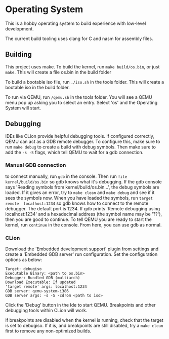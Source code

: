 Operating System
================

This is a hobby operating system to
build experience with low-level development.

The current build tooling uses clang for
C and nasm for assembly files.

Building
--------

This project uses make. To build the
kernel, run `make build/os.bin`, or
just `make`. This will create a file
os.bin in the build folder

To build a bootable iso file, run
`./iso.sh` in the tools folder. This 
will create a bootable iso in the 
build folder.

To run via QEMU, run `/qemu.sh` in the
tools folder. You will see a QEMU 
menu pop up asking you to select an
entry. Select 'os' and the Operating
System will start.

Debugging
---------

IDEs like CLion provide helpful debugging 
tools. If configured correctly, QEMU can
act as a GDB remote debugger. To configure
this, make sure to run `make debug` to
create a build with debug symbols. Then
make sure to add the `-s -S` flags, which
tell QEMU to wait for a gdb connection.

### Manual GDB connection

to connect manually, run `gdb` in the console.
Then run `file kernel/build/os.bin` so gdb
knows what it's debugging. If the gdb console
says 'Reading symbols from kernel/build/os.bin...',
the debug symbols are loaded. If it gives an
error, try to `make clean` and `make debug`
and see if it sees the symbols now. When you
have loaded the symbols, run `target remote 
localhost:1234` so gdb knows how to connect to
the remote debugger. The default port is 1234.
If gdb prints 'Remote debugging using localhost:1234'
and a hexadecimal address (the symbol name may be
'??'), then you are good to continue. To
tell QEMU you are ready to start the kernel,
run `continue` in the console. From here, you
can use gdb as normal.

### CLion

Download the 'Embedded development support'
plugin from settings and create a 'Embedded GDB
server' run configuration. Set the configuration
options as below:

```
Target: debugiso
Executable Binary: <path to os.bin>
Debugger: Bundled GDB (multiarch)
Download Executable: If updated
'target remote' args: localhost:1234
GDB server: qemu-system-i386
GDB server args: -s -S -cdrom <path to iso>
```

Click the 'Debug' button in the Ide to
start QEMU. Breakpoints and other debugging
tools within CLion will work.

If breakpoints are disabled when the kernel
is running, check that the target is set to 
debugiso. If it is, and breakpoints are still
disabled, try a `make clean` first to remove
any non-optimized builds.

